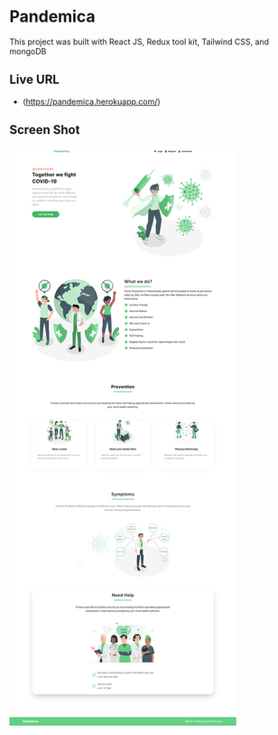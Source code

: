 # Pandemica

This project was built with React JS, Redux tool kit, Tailwind CSS, and mongoDB

## Live URL

- (https://pandemica.herokuapp.com/)

## Screen Shot

![](./frontend/src/images/desktop.png)
